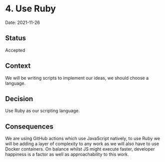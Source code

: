 # 4. Use Ruby

Date: 2021-11-26

## Status

Accepted

## Context

We will be writing scripts to implement our ideas, we should choose a language.

## Decision

Use Ruby as our scripting language.

## Consequences

We are using GitHub actions which use JavaScript natively, to use Ruby we will
be adding a layer of complexity to any work as we will also have to use Docker
containers. On balance whilst JS might execute faster, developer happiness is a
factor as well as approachability to this work.
